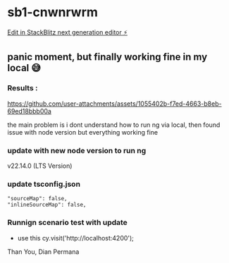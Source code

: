 # sb1-cnwnrwrm

[Edit in StackBlitz next generation editor ⚡️](https://stackblitz.com/~/github.com/DianPermana/sb1-cnwnrwrm)


## panic moment, but finally working fine in my local 😅

### Results :

https://github.com/user-attachments/assets/1055402b-f7ed-4663-b8eb-69ed18bbb00a

the main problem is i dont understand how to run ng via local, then found issue with node version but everything working fine

### update with new node version to run ng

v22.14.0 (LTS Version)

### update tsconfig.json

```
"sourceMap": false,
"inlineSourceMap": false,
```

### Runnign scenario test with update
- use this cy.visit('http://localhost:4200');


Than You,
Dian Permana
